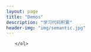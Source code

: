 ```yaml
---
layout: page
title: "Demos"
description: "学习代码积累"  
header-img: "img/semantic.jpg"  
---
```


<link rel="stylesheet" href="/practice/list.css">  

<div class="wrap shadow">
    <ol id="ol" class="list">

    </ol>
</div>

<script type="text/javascript" src="/practice/list.js"></script> 